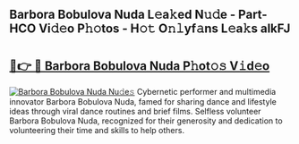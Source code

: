 ## Barbora Bobulova Nuda L𝚎a𝚔ed N𝚞𝚍e - Part-HCO Vi𝚍𝚎o P𝚑𝚘tos - H𝚘𝚝 O𝚗𝚕yf𝚊ns L𝚎a𝚔s alkFJ

# <h2><a href="http://kf2c9um.oniu.top/?m=Barbora+Bobulova+Nuda">🔗👉 🔴 Barbora Bobulova Nuda P𝚑ot𝚘𝚜 V𝚒d𝚎o</a></h2>

[![Barbora Bobulova Nuda Nu𝚍e𝚜](https://i.imgur.com/0qMVB7G.gif)](http://kf2c9um.oniu.top/?m=Barbora+Bobulova+Nuda)
Cybernetic performer and multimedia innovator Barbora Bobulova Nuda, famed for sharing dance and lifestyle ideas through viral dance routines and brief films. Selfless volunteer Barbora Bobulova Nuda, recognized for their generosity and dedication to volunteering their time and skills to help others.  
